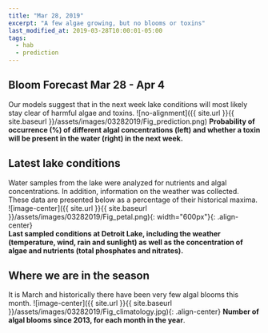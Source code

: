 ```yaml
---
title: "Mar 28, 2019"
excerpt: "A few algae growing, but no blooms or toxins"
last_modified_at: 2019-03-28T10:00:01-05:00
tags: 
  - hab
  - prediction
---
```

## Bloom Forecast Mar 28 - Apr 4
Our models suggest that in the next week lake conditions will most likely stay clear of harmful algae and toxins.
![no-alignment]({{ site.url }}{{ site.baseurl }}/assets/images/03282019/Fig_prediction.png)
__Probability of occurrence (%) of different algal concentrations (left) and whether a toxin will be present in the water (right) in the next week.__

## Latest lake conditions
Water samples from the lake were analyzed for nutrients and algal concentrations. In addition, information on the weather was collected. These data are presented below as a percentage of their historical maxima.
![image-center]({{ site.url }}{{ site.baseurl }}/assets/images/03282019/Fig_petal.png){: width="600px"}{: .align-center}
<br clear="all" />
__Last sampled conditions at Detroit Lake, including the weather (temperature, wind, rain and sunlight) as well as the concentration of algae and nutrients (total phosphates and nitrates).__

## Where we are in the season
It is March and historically there have been very few algal blooms this month. 
![image-center]({{ site.url }}{{ site.baseurl }}/assets/images/03282019/Fig_climatology.jpg){: .align-center}
__Number of algal blooms since 2013, for each month in the year__.


